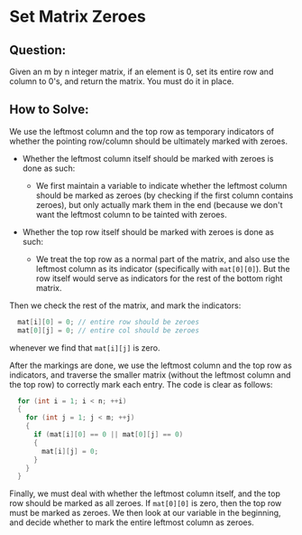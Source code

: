 # Set Matrix Zeroes

## Question:
Given an m by n integer matrix, if an element is 0, set its entire row and column to 0's, and return the matrix. You must do it in place.

## How to Solve:

We use the leftmost column and the top row as temporary indicators of
whether the pointing row/column should be ultimately marked with
zeroes.

- Whether the leftmost column itself should be marked with zeroes is
  done as such:

    - We first maintain a variable to indicate whether the leftmost
    column should be marked as zeroes (by checking if the first column
    contains zeroes), but only actually mark them in the end (because we
    don't want the leftmost column to be tainted with zeroes.

- Whether the top row itself should be marked with zeroes is done as
  such:

  - We treat the top row as a normal part of the matrix, and
    also use the leftmost column as its indicator (specifically with
    `mat[0][0]`). But the row itself would serve as indicators for the
    rest of the bottom right matrix.

Then we check the rest of the matrix, and mark the indicators:

```c++
  mat[i][0] = 0; // entire row should be zeroes
  mat[0][j] = 0; // entire col should be zeroes
```
whenever we find that `mat[i][j]` is zero.

After the markings are done, we use the leftmost column and the top
row as indicators, and traverse the smaller matrix (without the leftmost
column and the top row) to correctly mark each entry. The code is
clear as follows:

```c++
  for (int i = 1; i < n; ++i)
  {
    for (int j = 1; j < m; ++j)
    {
      if (mat[i][0] == 0 || mat[0][j] == 0)
      {
        mat[i][j] = 0;
      }
    }
  }
```

Finally, we must deal with whether the leftmost column itself, and the
top row should be marked as all zeroes. If `mat[0][0]` is zero, then
the top row must be marked as zeroes. We then look at our variable in
the beginning, and decide whether to mark the entire leftmost column
as zeroes.

